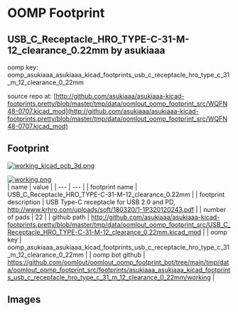 # OOMP Footprint  
## USB_C_Receptacle_HRO_TYPE-C-31-M-12_clearance_0.22mm  by asukiaaa  
  
oomp key: oomp_asukiaaa_asukiaaa_kicad_footprints_usb_c_receptacle_hro_type_c_31_m_12_clearance_0_22mm  
  
source repo at: [http://github.com/asukiaaa/asukiaaa-kicad-footprints.pretty/blob/master/tmp/data/oomlout_oomp_footprint_src/WQFN48-0707.kicad_mod](http://github.com/asukiaaa/asukiaaa-kicad-footprints.pretty/blob/master/tmp/data/oomlout_oomp_footprint_src/WQFN48-0707.kicad_mod)  
## Footprint  
  
[![working_kicad_pcb_3d.png](working_kicad_pcb_3d_600.png)](working_kicad_pcb_3d.png)  
  
[![working.png](working_600.png)](working.png)  
| name | value | 
| --- | --- | 
| footprint name | USB_C_Receptacle_HRO_TYPE-C-31-M-12_clearance_0.22mm | 
| footprint description | USB Type-C receptacle for USB 2.0 and PD, http://www.krhro.com/uploads/soft/180320/1-1P320120243.pdf | 
| number of pads | 22 | 
| github path | http://github.com/asukiaaa/asukiaaa-kicad-footprints.pretty/blob/master/tmp/data/oomlout_oomp_footprint_src/USB_C_Receptacle_HRO_TYPE-C-31-M-12_clearance_0.22mm.kicad_mod | 
| oomp key | oomp_asukiaaa_asukiaaa_kicad_footprints_usb_c_receptacle_hro_type_c_31_m_12_clearance_0_22mm | 
| oomp bot github | https://github.com/oomlout/oomlout_oomp_footprint_bot/tree/main/tmp/data/oomlout_oomp_footprint_src/footprints/asukiaaa_asukiaaa_kicad_footprints_usb_c_receptacle_hro_type_c_31_m_12_clearance_0_22mm/working | 
## Images  
